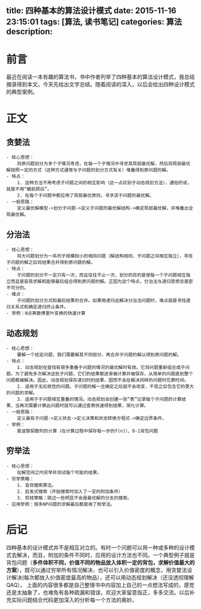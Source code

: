 title: 四种基本的算法设计模式
date: 2015-11-16 23:15:01
tags: [算法, 读书笔记]
categories: 算法
description:
---
# 前言

最近在阅读一本有趣的算法书，书中作者列举了四种基本的算法设计模式，我总结摘录得到本文。今天先给出文字总结。随着阅读的深入，以后会给出四种设计模式的典型案例。
<!--more-->
# 正文

## 贪婪法
    - 核心思想：
    	将原问题划分为多个子情况考虑，在每一个子情况中寻求其局部最优解，然后将局部最优解按照一定的方式（这种方式通常与子问题的划分方式有关）堆叠得到原问题的解。
    - 特点：
        1. 这种方法不用考虑子问题之间的相互影响（这一点区别于动态规划方法），通俗的说，就是不用“瞻前顾后”。
        2. 在每个子问题中都应用了局部最优原则，寻求该子问题的最优解。
    - 一般思路：
        定义最优解模型->划分子问题->定义子问题的最优解结构->确定局部最优解，并堆叠出全局最优解。

## 分治法
    - 核心思想：
        将大问题划分为一系列子规模较小的相同问题（解结构相同，子问题之间相互独立），寻找子问题的解之后将结果合并得到原问题的解。
    - 特点：
        子问题的划分不一定只有一次，而且往往不止一次，划分的目的是使每一个子问题相互独立而且是容易求解和能够最后组合得到原问题的解。正因为这个特点，分治法与递归思想总是密不可分的。
    - 难点：
        子问题的划分方式和最后结果的合并。如果用递归去解决分治法问题时，难点就是寻找递归关系式和确定递归终止条件。
    - 举例：N点离散傅里叶变换的快速计算

## 动态规划
    - 核心思想：
        要解一个给定问题，我们需要解其不同部分，再合并子问题的解以得到原问题的解。
    - 特点：
        1. 动态规划在查找有很多重叠子问题的情况的最优解时有效。它将问题重新组合成子问题。为了避免多次解决这些子问题，它们的结果都逐渐被计算并被保存，从简单的问题直到整个问题都被解决。因此，动态规划保存递归时的结果，因而不会在解决同样的问题时花费时间。                                              
        2. 适用于无后效性的问题。子问题的解一旦确定之后就不会改变，不受之后包含它的更大的问题的求解。
        3. 适用于子问题相互重叠的情况。动态规划会创建一张“表”记录每个子问题的计算结果，当再次需要计算此问题时就可以通过查表快速得到结果，简化计算。
	- 一般思路：
		定义最有子问题->定义状态->定义决策和状态转换方程式->确定边界条件。
	- 举例：
		斐波那契数列的计算（在计算过程中保存每一步的f(n)）、0-1背包问题

## 穷举法
	- 核心思想：
		在解空间之内穷举并测试每个可能的结果。
	- 穷举策略：
		1. 盲目搜索算法。
		2. 启发式搜索（开始搜索时加入了一定的附加条件）
		3. 剪枝策略：跳过一些明显不会是最优解的分支的搜索。
	- 应用举例：很多NP问题的求解最后都是用了枚举法。

# 后记
四种基本的设计模式并不是相互对立的。有时一个问题可以用一种或多种的设计模式去解决，而且，附加的条件不同时，应用的设计方法也不同。一个典型例子就是背包问题（**多件体积不同，价值不同的物品放入体积一定的背包，求解价值最大的方案**），既可以通过穷举所有情况解决，也可以引入价值密度的概念，用贪婪法设计解决(每次都放入价值密度最高的物品），还可以用动态规划解决（还没透彻理解QAQ）。
上面的内容很多都是自己整理书中内容加上自己的一点想法写成的，感觉还是太抽象了，也难免有各种疏漏和错误，欢迎大家留意指正，多多交流。以后补充实际问题结合代码更加深入的分析每一个方法的奥妙。

